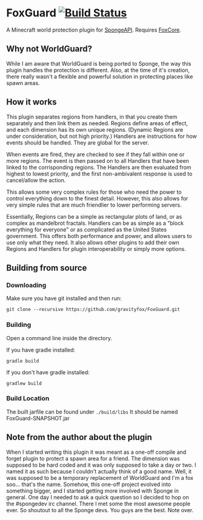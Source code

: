 # FoxGuard [![Build Status](https://travis-ci.org/FoxDenStudio/FoxGuard.svg?branch=master)](https://travis-ci.org/FoxDenStudio/FoxGuard)
A Minecraft world protection plugin for [SpongeAPI](https://github.com/SpongePowered/SpongeAPI).
Requires [FoxCore](https://github.com/FoxDenStudio/FoxCore).

## Why not WorldGuard?
While I am aware that WorldGuard is being ported to Sponge, the way this plugin handles the protection is different.
Also, at the time of it's creation, there really wasn't a flexible and powerful solution in protecting places like spawn areas.

## How it works
This plugin separates regions from handlers, in that you create them separately and then link them as needed.
Regions define areas of effect, and each dimension has its own unique regions. (Dynamic Regions are under consideration, but not high priority.)
Handlers are instructions for how events should be handled. They are global for the server.

When events are fired, they are checked to see if they fall within one or more regions. The event is then passed on to all Handlers that have been linked to the corrisponding regions. The Handlers are then evaluated from highest to lowest priority, and the first non-ambivalent response is used to cancel/allow the action.

This allows some very complex rules for those who need the power to control everything down to the finest detail.
However, this also allows for very simple rules that are much friendlier to lower performing servers.

Essentially, Regions can be a simple as rectangular plots of land, or as complex as mandelbrot fractals.
Handlers can be as simple as a "block everything for everyone" or as complicated as the United States government.
This offers both performance and power, and allows users to use only what they need.
It also allows other plugins to add their own Regions and Handlers for plugin interoperability or simply more options.

## Building from source
### Downloading
Make sure you have git installed and then run:

`git clone --recursive https://github.com/gravityfox/FoxGuard.git`

### Building
Open a command line inside the directory.

If you have gradle installed:

`gradle build`

If you don't have gradle installed:

`gradlew build`

### Build Location
The built jarfile can be found under `./build/libs`
It should be named FoxGuard-SNAPSHOT.jar

## Note from the author about the plugin 
When I started writing this plugin it was meant as a one-off compile and forget plugin to protect a spawn area for a friend.
The dimension was supposed to be hard coded and it was only supposed to take a day or two. I named it as such because I couldn't actually think of a good name.
Well, it was supposed to be a temporary replacement of WorldGuard and I'm a fox soo... that's the name.
Somehow, this one-off project evolved into something bigger, and I started getting more involved with Sponge in general.
One day I needed to ask a quick question so I decided to hop on the #spongedev irc channel. There I met some the most awesome people ever.
So shoutout to all the Sponge devs. You guys are the best.
Note over.